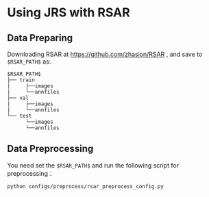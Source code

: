 # Using JRS with RSAR
## Data Preparing
Downloading RSAR at https://github.com/zhasion/RSAR , and save to `$RSAR_PATH$` as:
```
$RSAR_PATH$
├── train
|     ├──images
|     └──annfiles
├── val
|     ├──images
|     └──annfiles
└── test
      └──images
      └──annfiles
```
## Data Preprocessing
You need set the `$RSAR_PATH$` and run the following script for preprocessing：
```
python configs/preprocess/rsar_preprocess_config.py
```
